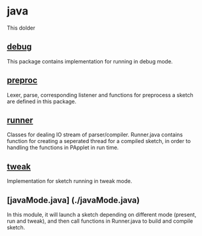 # java

This dolder 


## [debug](./debug)

This package contains implementation for running in debug mode.

## [preproc](./preproc)

Lexer, parse, corresponding listener and functions for preprocess a sketch are defined in this package.

## [runner](./runner)

Classes for dealing IO stream of parser/compiler. Runner.java contains function for creating a seperated thread for a compiled sketch, in order to handling the functions in PApplet in run time.

## [tweak](./tweak)

Implementation for sketch running in tweak mode.

## [javaMode.java] (./javaMode.java)
In this module, it will launch a sketch depending on different mode (present, run and tweak), and then call functions in Runner.java to build and compile sketch.